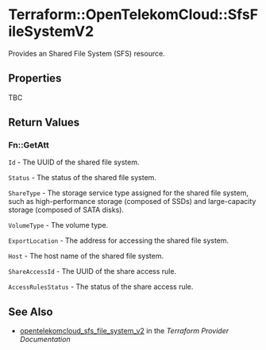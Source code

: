 # Terraform::OpenTelekomCloud::SfsFileSystemV2

Provides an Shared File System (SFS) resource.

## Properties

TBC

## Return Values

### Fn::GetAtt

`Id` - The UUID of the shared file system.

`Status` - The status of the shared file system.

`ShareType` - The storage service type assigned for the shared file system, such as high-performance storage (composed of SSDs) and large-capacity storage (composed of SATA disks).

`VolumeType` - The volume type.

`ExportLocation` - The address for accessing the shared file system.

`Host` - The host name of the shared file system.

`ShareAccessId` - The UUID of the share access rule.

`AccessRulesStatus` - The status of the share access rule.

## See Also

* [opentelekomcloud_sfs_file_system_v2](https://www.terraform.io/docs/providers/opentelekomcloud/r/sfs_file_system_v2.html) in the _Terraform Provider Documentation_
